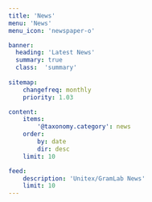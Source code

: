 ```yaml
---
title: 'News'
menu: 'News'
menu_icon: 'newspaper-o'

banner:
  heading: 'Latest News'
  summary: true
  class:  'summary'
      
sitemap:
    changefreq: monthly
    priority: 1.03

content:
    items:
        '@taxonomy.category': news
    order:
        by: date
        dir: desc
    limit: 10

feed:
    description: 'Unitex/GramLab News'
    limit: 10       
---
```


